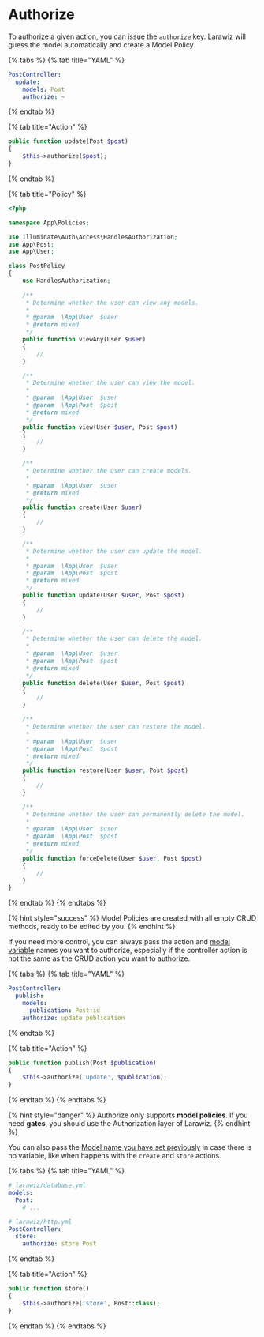 # Authorize

To authorize a given action, you can issue the `authorize` key. Larawiz will guess the model automatically and create a Model Policy.

{% tabs %}
{% tab title="YAML" %}
```yaml
PostController:
  update:
    models: Post
    authorize: ~
```
{% endtab %}

{% tab title="Action" %}
```php
public function update(Post $post)
{
    $this->authorize($post);
}
```
{% endtab %}

{% tab title="Policy" %}
```php
<?php

namespace App\Policies;

use Illuminate\Auth\Access\HandlesAuthorization;
use App\Post;
use App\User;

class PostPolicy
{
    use HandlesAuthorization;
    
    /**
     * Determine whether the user can view any models.
     *
     * @param  \App\User  $user
     * @return mixed
     */
    public function viewAny(User $user)
    {
        //
    }

    /**
     * Determine whether the user can view the model.
     *
     * @param  \App\User  $user
     * @param  \App\Post  $post
     * @return mixed
     */
    public function view(User $user, Post $post)
    {
        //
    }

    /**
     * Determine whether the user can create models.
     *
     * @param  \App\User  $user
     * @return mixed
     */
    public function create(User $user)
    {
        //
    }

    /**
     * Determine whether the user can update the model.
     *
     * @param  \App\User  $user
     * @param  \App\Post  $post
     * @return mixed
     */
    public function update(User $user, Post $post)
    {
        //
    }

    /**
     * Determine whether the user can delete the model.
     *
     * @param  \App\User  $user
     * @param  \App\Post  $post
     * @return mixed
     */
    public function delete(User $user, Post $post)
    {
        //
    }

    /**
     * Determine whether the user can restore the model.
     *
     * @param  \App\User  $user
     * @param  \App\Post  $post
     * @return mixed
     */
    public function restore(User $user, Post $post)
    {
        //
    }

    /**
     * Determine whether the user can permanently delete the model.
     *
     * @param  \App\User  $user
     * @param  \App\Post  $post
     * @return mixed
     */
    public function forceDelete(User $user, Post $post)
    {
        //
    }
}
```
{% endtab %}
{% endtabs %}

{% hint style="success" %}
Model Policies are created with all empty CRUD methods, ready to be edited by you.
{% endhint %}

If you need more control, you can always pass the action and [model variable](models.md#variable-name) names you want to authorize, especially if the controller action is not the same as the CRUD action you want to authorize.

{% tabs %}
{% tab title="YAML" %}
```yaml
PostController:
  publish:
    models: 
      publication: Post:id
    authorize: update publication
```
{% endtab %}

{% tab title="Action" %}
```php
public function publish(Post $publication)
{
    $this->authorize('update', $publication);
}
```
{% endtab %}
{% endtabs %}

{% hint style="danger" %}
Authorize only supports **model policies**. If you need **gates**, you should use the Authorization layer of Larawiz.
{% endhint %}

You can also pass the [Model name you have set previously](../../../database/models/) in case there is no variable, like when happens with the `create` and `store` actions.

{% tabs %}
{% tab title="YAML" %}
```yaml
# larawiz/database.yml
models:
  Post:
    # ...

# larawiz/http.yml
PostController:
  store:
    authorize: store Post
```
{% endtab %}

{% tab title="Action" %}
```php
public function store()
{
    $this->authorize('store', Post::class);
}
```
{% endtab %}
{% endtabs %}

